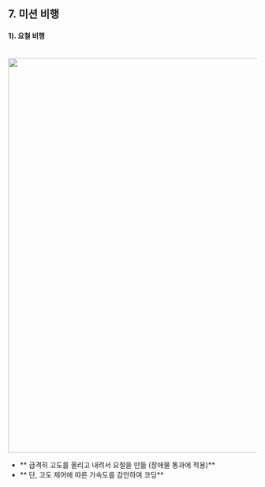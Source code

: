 ## 7. 미션 비행 

#### 1). 요철 비행 

<br/>

<img src="https://github.com/user-attachments/assets/ed262ea6-90c5-4911-ab8b-36f991fbe006" width="800">

- ** 급격히 고도를 올리고 내려서 요철을 만듦 (장애물 통과에 적용)**
- ** 단, 고도 제어에 따른 가속도를 감안하여 코딩**


